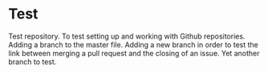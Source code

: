 # Test
Test repository.
To test setting up and working with Github repositories.
Adding a branch to the master file.
Adding a new branch in order to test the link between merging a pull request and the closing of an issue.
Yet another branch to test.
